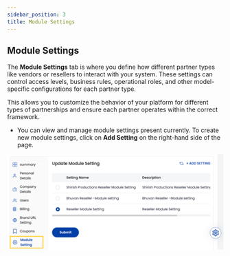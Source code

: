 ```yaml
---
sidebar_position: 3
title: Module Settings 
---
```


## Module Settings

The **Module Settings** tab is where you define how different partner types like vendors or resellers to interact with your system. These settings can control access levels, business rules, operational roles, and other model-specific configurations for each partner type.

This allows you to customize the behavior of your platform for different types of partnerships and ensure each partner operates within the correct framework.

- You can view and manage module settings present currently. To create new module settings, click on **Add Setting** on the right-hand side of the page. 


![Module Settings](images/module_settings.png)